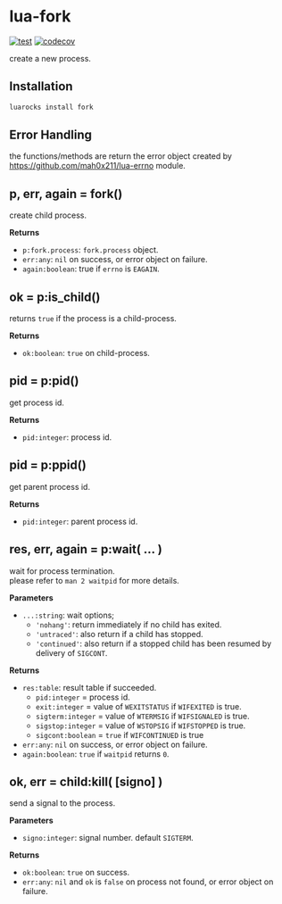 # lua-fork

[![test](https://github.com/mah0x211/lua-fork/actions/workflows/test.yml/badge.svg)](https://github.com/mah0x211/lua-fork/actions/workflows/test.yml)
[![codecov](https://codecov.io/gh/mah0x211/lua-fork/branch/master/graph/badge.svg)](https://codecov.io/gh/mah0x211/lua-fork)


create a new process.

## Installation

```sh
luarocks install fork
```

## Error Handling

the functions/methods are return the error object created by https://github.com/mah0x211/lua-errno module.

## p, err, again = fork()

create child process.

**Returns**

- `p:fork.process`: `fork.process` object.
- `err:any`: `nil` on success, or error object on failure.
- `again:boolean`: true if `errno` is `EAGAIN`.


## ok = p:is_child()

returns `true` if the process is a child-process.

**Returns**

- `ok:boolean`: `true` on child-process.


## pid = p:pid()

get process id.

**Returns**

- `pid:integer`: process id.


## pid = p:ppid()

get parent process id.

**Returns**

- `pid:integer`: parent process id.


## res, err, again = p:wait( ... )

wait for process termination.  
please refer to `man 2 waitpid` for more details.

**Parameters**

- `...:string`: wait options;  
    - `'nohang'`: return immediately if no child has exited.
    - `'untraced'`: also return if a child has stopped.
    - `'continued'`: also return if a stopped child has been resumed by delivery of `SIGCONT`.

**Returns**

- `res:table`: result table if succeeded.
    - `pid:integer` = process id.
    - `exit:integer` = value of `WEXITSTATUS` if `WIFEXITED` is true.
    - `sigterm:integer` = value of `WTERMSIG` if `WIFSIGNALED` is true.
    - `sigstop:integer` = value of `WSTOPSIG` if `WIFSTOPPED` is true.
    - `sigcont:boolean` = `true` if `WIFCONTINUED` is true
- `err:any`: `nil` on success, or error object on failure.
- `again:boolean`: `true` if `waitpid` returns `0`.


## ok, err = child:kill( [signo] )

send a signal to the process.

**Parameters**

- `signo:integer`: signal number. default `SIGTERM`.

**Returns**

- `ok:boolean`: `true` on success.
- `err:any`: `nil` and `ok` is `false` on process not found, or error object on failure.

